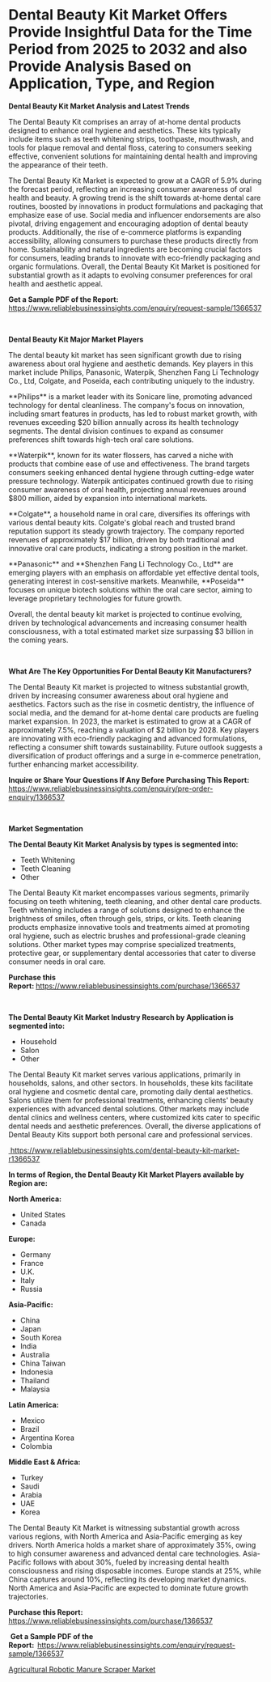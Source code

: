 <p><h1>Dental Beauty Kit Market Offers Provide Insightful Data for the Time Period from 2025 to 2032 and also Provide Analysis Based on Application, Type, and Region</h1></p><p><strong>Dental Beauty Kit Market Analysis and Latest Trends</strong></p>
<p><p>The Dental Beauty Kit comprises an array of at-home dental products designed to enhance oral hygiene and aesthetics. These kits typically include items such as teeth whitening strips, toothpaste, mouthwash, and tools for plaque removal and dental floss, catering to consumers seeking effective, convenient solutions for maintaining dental health and improving the appearance of their teeth.</p><p>The Dental Beauty Kit Market is expected to grow at a CAGR of 5.9% during the forecast period, reflecting an increasing consumer awareness of oral health and beauty. A growing trend is the shift towards at-home dental care routines, boosted by innovations in product formulations and packaging that emphasize ease of use. Social media and influencer endorsements are also pivotal, driving engagement and encouraging adoption of dental beauty products. Additionally, the rise of e-commerce platforms is expanding accessibility, allowing consumers to purchase these products directly from home. Sustainability and natural ingredients are becoming crucial factors for consumers, leading brands to innovate with eco-friendly packaging and organic formulations. Overall, the Dental Beauty Kit Market is positioned for substantial growth as it adapts to evolving consumer preferences for oral health and aesthetic appeal.</p></p>
<p><strong>Get a Sample PDF of the Report:&nbsp;</strong> <a href="https://www.reliablebusinessinsights.com/enquiry/request-sample/1366537?utm_campaign=2953&utm_medium=2&utm_source=Github&utm_content=ia&utm_term=22032025&utm_id=dental-beauty-kit">https://www.reliablebusinessinsights.com/enquiry/request-sample/1366537</a></p>
<p>&nbsp;</p>
<p><strong>Dental Beauty Kit Major Market Players</strong></p>
<p><p>The dental beauty kit market has seen significant growth due to rising awareness about oral hygiene and aesthetic demands. Key players in this market include Philips, Panasonic, Waterpik, Shenzhen Fang Li Technology Co., Ltd, Colgate, and Poseida, each contributing uniquely to the industry.</p><p>**Philips** is a market leader with its Sonicare line, promoting advanced technology for dental cleanliness. The company's focus on innovation, including smart features in products, has led to robust market growth, with revenues exceeding $20 billion annually across its health technology segments. The dental division continues to expand as consumer preferences shift towards high-tech oral care solutions.</p><p>**Waterpik**, known for its water flossers, has carved a niche with products that combine ease of use and effectiveness. The brand targets consumers seeking enhanced dental hygiene through cutting-edge water pressure technology. Waterpik anticipates continued growth due to rising consumer awareness of oral health, projecting annual revenues around $800 million, aided by expansion into international markets.</p><p>**Colgate**, a household name in oral care, diversifies its offerings with various dental beauty kits. Colgate's global reach and trusted brand reputation support its steady growth trajectory. The company reported revenues of approximately $17 billion, driven by both traditional and innovative oral care products, indicating a strong position in the market.</p><p>**Panasonic** and **Shenzhen Fang Li Technology Co., Ltd** are emerging players with an emphasis on affordable yet effective dental tools, generating interest in cost-sensitive markets. Meanwhile, **Poseida** focuses on unique biotech solutions within the oral care sector, aiming to leverage proprietary technologies for future growth.</p><p>Overall, the dental beauty kit market is projected to continue evolving, driven by technological advancements and increasing consumer health consciousness, with a total estimated market size surpassing $3 billion in the coming years.</p></p>
<p>&nbsp;</p>
<p><strong>What Are The Key Opportunities For Dental Beauty Kit Manufacturers?</strong></p>
<p><p>The Dental Beauty Kit market is projected to witness substantial growth, driven by increasing consumer awareness about oral hygiene and aesthetics. Factors such as the rise in cosmetic dentistry, the influence of social media, and the demand for at-home dental care products are fueling market expansion. In 2023, the market is estimated to grow at a CAGR of approximately 7.5%, reaching a valuation of $2 billion by 2028. Key players are innovating with eco-friendly packaging and advanced formulations, reflecting a consumer shift towards sustainability. Future outlook suggests a diversification of product offerings and a surge in e-commerce penetration, further enhancing market accessibility.</p></p>
<p><strong>Inquire or Share Your Questions If Any Before Purchasing This Report:</strong> <a href="https://www.reliablebusinessinsights.com/enquiry/pre-order-enquiry/1366537?utm_campaign=2953&utm_medium=2&utm_source=Github&utm_content=ia&utm_term=22032025&utm_id=dental-beauty-kit">https://www.reliablebusinessinsights.com/enquiry/pre-order-enquiry/1366537</a></p>
<p>&nbsp;</p>
<p><strong>Market Segmentation</strong></p>
<p><strong>The Dental Beauty Kit Market Analysis by types is segmented into:</strong></p>
<p><ul><li>Teeth Whitening</li><li>Teeth Cleaning</li><li>Other</li></ul></p>
<p><p>The Dental Beauty Kit market encompasses various segments, primarily focusing on teeth whitening, teeth cleaning, and other dental care products. Teeth whitening includes a range of solutions designed to enhance the brightness of smiles, often through gels, strips, or kits. Teeth cleaning products emphasize innovative tools and treatments aimed at promoting oral hygiene, such as electric brushes and professional-grade cleaning solutions. Other market types may comprise specialized treatments, protective gear, or supplementary dental accessories that cater to diverse consumer needs in oral care.</p></p>
<p><strong>Purchase this Report:&nbsp;</strong><a href="https://www.reliablebusinessinsights.com/purchase/1366537?utm_campaign=2953&utm_medium=2&utm_source=Github&utm_content=ia&utm_term=22032025&utm_id=dental-beauty-kit">https://www.reliablebusinessinsights.com/purchase/1366537</a></p>
<p>&nbsp;</p>
<p><strong>The Dental Beauty Kit Market Industry Research by Application is segmented into:</strong></p>
<p><ul><li>Household</li><li>Salon</li><li>Other</li></ul></p>
<p><p>The Dental Beauty Kit market serves various applications, primarily in households, salons, and other sectors. In households, these kits facilitate oral hygiene and cosmetic dental care, promoting daily dental aesthetics. Salons utilize them for professional treatments, enhancing clients' beauty experiences with advanced dental solutions. Other markets may include dental clinics and wellness centers, where customized kits cater to specific dental needs and aesthetic preferences. Overall, the diverse applications of Dental Beauty Kits support both personal care and professional services.</p></p>
<p><a href="https://www.reliablebusinessinsights.com/dental-beauty-kit-market-r1366537?utm_campaign=2953&utm_medium=2&utm_source=Github&utm_content=ia&utm_term=22032025&utm_id=dental-beauty-kit">&nbsp;https://www.reliablebusinessinsights.com/dental-beauty-kit-market-r1366537</a></p>
<p><strong>In terms of Region, the Dental Beauty Kit Market Players available by Region are:</strong></p>
<p>
    <p> <strong> North America: </strong>
        <ul>
            <li>United States</li>
            <li>Canada</li>
        </ul>
        </p> 
    <p> <strong> Europe: </strong>
        <ul>
            <li>Germany</li>
            <li>France</li>
            <li>U.K.</li>
            <li>Italy</li>
            <li>Russia</li>
        </ul>
        </p> 
    <p> <strong> Asia-Pacific: </strong>
        <ul>
            <li>China</li>
            <li>Japan</li>
            <li>South Korea</li>
            <li>India</li>
            <li>Australia</li>
            <li>China Taiwan</li>
            <li>Indonesia</li>
            <li>Thailand</li>
            <li>Malaysia</li>
        </ul>
        </p> 
    <p> <strong> Latin America: </strong>
        <ul>
            <li>Mexico</li>
            <li>Brazil</li>
            <li>Argentina Korea</li>
            <li>Colombia</li>
        </ul>
        </p> 
    <p> <strong> Middle East & Africa: </strong>
        <ul>
            <li>Turkey</li>
            <li>Saudi</li>
            <li>Arabia</li>
            <li>UAE</li>
            <li>Korea</li>
        </ul>
    </p>
    </p>
<p><p>The Dental Beauty Kit Market is witnessing substantial growth across various regions, with North America and Asia-Pacific emerging as key drivers. North America holds a market share of approximately 35%, owing to high consumer awareness and advanced dental care technologies. Asia-Pacific follows with about 30%, fueled by increasing dental health consciousness and rising disposable incomes. Europe stands at 25%, while China captures around 10%, reflecting its developing market dynamics. North America and Asia-Pacific are expected to dominate future growth trajectories.</p></p>
<p><strong>Purchase this Report: </strong><a href="https://www.reliablebusinessinsights.com/purchase/1366537?utm_campaign=2953&utm_medium=2&utm_source=Github&utm_content=ia&utm_term=22032025&utm_id=dental-beauty-kit">https://www.reliablebusinessinsights.com/purchase/1366537</a></p>
<p>&nbsp;<strong>Get a Sample PDF of the Report:&nbsp;&nbsp;</strong><a href="https://www.reliablebusinessinsights.com/enquiry/request-sample/1366537?utm_campaign=2953&utm_medium=2&utm_source=Github&utm_content=ia&utm_term=22032025&utm_id=dental-beauty-kit">https://www.reliablebusinessinsights.com/enquiry/request-sample/1366537</a></p>
<p><strong></strong></p>
<p><p><a href="https://github.com/paljuhubeyde/Market-Research-Report-List-1/blob/main/agricultural-robotic-manure-scraper-market.md?utm_campaign=2953&utm_medium=2&utm_source=Github&utm_content=ia&utm_term=22032025&utm_id=dental-beauty-kit">Agricultural Robotic Manure Scraper Market</a></p></p>